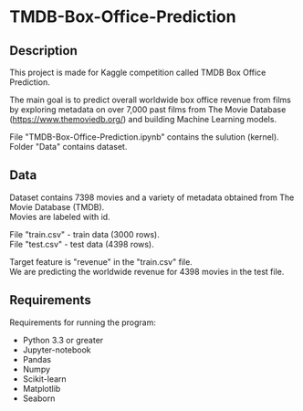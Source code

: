 # TMDB-Box-Office-Prediction
## Description
This project is made for Kaggle competition called TMDB Box Office Prediction.

The main goal is to predict overall worldwide box office revenue from films by exploring metadata on over 7,000 past films from The Movie Database (https://www.themoviedb.org/) and building Machine Learning models.

File "TMDB-Box-Office-Prediction.ipynb" contains the sulution (kernel).  
Folder "Data" contains dataset.

## Data
Dataset contains 7398 movies and a variety of metadata obtained from The Movie Database (TMDB).  
Movies are labeled with id.

File "train.csv" - train data (3000 rows).  
File "test.csv" - test data (4398 rows).

Target feature is "revenue" in the "train.csv" file.  
We are predicting the worldwide revenue for 4398 movies in the test file.

## Requirements
Requirements for running the program:
- Python 3.3 or greater
- Jupyter-notebook
- Pandas
- Numpy
- Scikit-learn
- Matplotlib
- Seaborn
